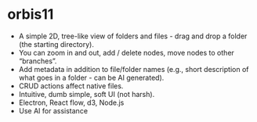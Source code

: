 # orbis11

- A simple 2D, tree-like view of folders and files - drag and drop a folder (the starting directory).
- You can zoom in and out, add / delete nodes, move nodes to other “branches”.
- Add metadata in addition to file/folder names (e.g., short description of what goes in a folder - can be AI generated).
- CRUD actions affect native files.
- Intuitive, dumb simple, soft UI (not harsh).
- Electron, React flow, d3, Node.js
- Use AI for assistance
